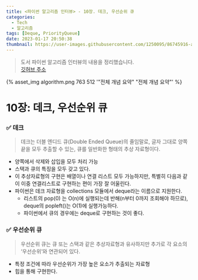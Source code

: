 ```yaml
---
title: <파이썬 알고리즘 인터뷰> - 10장. 데크, 우선순위 큐
categories:
  - Tech
  - 알고리즘
tags: [Deque, PriorityQueue]
date: 2023-01-17 20:50:38
thumbnail: https://user-images.githubusercontent.com/1250095/86745916-a62e9a00-c075-11ea-9aa5-8455e2527f87.png
---
```


> 도서 파이썬 알고리즘 인터뷰의 내용을 정리했습니다. <br> <a href="https://github.com/onlybooks/algorithm-interview">깃허브 주소</a>

{% asset_img algorithm.png 763 512 '"전체 개념 요약" "전체 개념 요약"' %}

# 10장: 데크, 우선순위 큐

### ✅ 데크

> 데크는 더블 엔디드 큐(Double Ended Queue)의 줄임말로, 글자 그대로 양쪽 끝을 모두 추출할 수 있는, 큐를 일반화한 형태의 추상 자료형이다.

- 양쪽에서 삭제와 삽입을 모두 처리 가능
- 스택과 큐의 특징을 모두 갖고 있다.
- 이 추상자료형의 구현은 배열이나 연결 리스트 모두 가능하지만, 특별히 다음과 같이 이중 연결리스트로 구현하는 편이 가장 잘 어울린다.
- 파이썬은 데크 자료형을 collections 모듈에서 deque라는 이름으로 지원한다.
  - 리스트의 pop(0) 는 O(n)에 실행되는데 반해(n부터 0까지 조회해야 하므로), deque의 popleft()는 O(1)에 실행가능하다.
  - 파이썬에서 큐의 경우에는 deque로 구현하는 것이 좋다.

### ✅ 우선순위 큐

> 우선순위 큐는 큐 또는 스택과 같은 추상자료형과 유사하지만 추가로 각 요소의 ‘우선순위’와 연관되어 있다.

- 특정 조건에 따라 우선순위가 가장 높은 요소가 추출되는 자료형
- 힙을 통해 구현한다.
